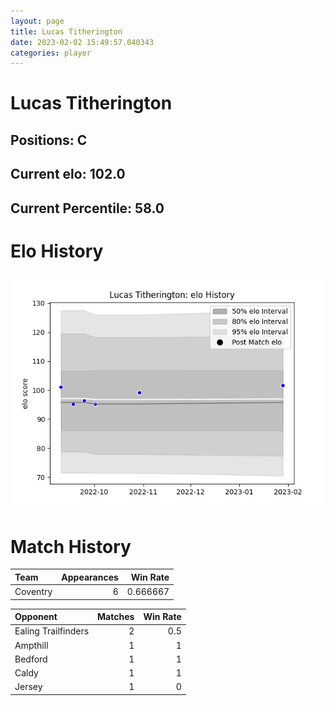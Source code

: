 ```yaml
---  
layout: page  
title: Lucas Titherington  
date: 2023-02-02 15:49:57.040343  
categories: player  
---
```

# Lucas Titherington

## Positions: C

## Current elo: 102.0

## Current Percentile: 58.0

# Elo History


![elo history](history_LucasTitherington.png)
# Match History


| Team     |   Appearances |   Win Rate |
|:---------|--------------:|-----------:|
| Coventry |             6 |   0.666667 |

| Opponent            |   Matches |   Win Rate |
|:--------------------|----------:|-----------:|
| Ealing Trailfinders |         2 |        0.5 |
| Ampthill            |         1 |        1   |
| Bedford             |         1 |        1   |
| Caldy               |         1 |        1   |
| Jersey              |         1 |        0   |
